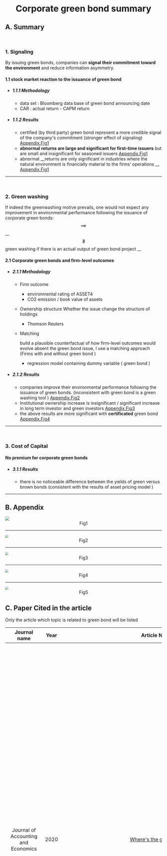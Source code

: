 # <center>Corporate green bond summary </center>
## A. Summary 

<br>

### 1. Signaling 

By issuing green bonds, companies can __signal their commitment toward the environment__ and reduce information asymmetry. 

#### 1.1 stock market reaction to the issuance of green bond  

- ##### 1.1.1 Methodology
  - data set : Bloomberg data base of green bond announcing date
  - CAR : actual return - CAPM return 
  
- ##### 1.1.2 Results
    - certified (by third party) green bond represent a more credible signal of the company's commitment (stronger effect of signaling) [Appendix.Fig1](#1)
    - __abnormal returns are large and significant for first-time issuers__ but are small and insignificant for seasoned issuers  [Appendix.Fig1](#1)
    - abnormal __returns are only significant in industries where the natural environment is financially material to the firms’ operations  __ [Appendix.Fig1](#1)

---

<br>

### 2. Green washing 

If indeed the greenwashing motive prevails, one would not expect any improvement in environmental performance following the issuance of corporate green bonds:   $$ \implies $$ __$$ \nexists $$ green washing if there is an actual output of green bond project __

#### 2.1 Corporate green bonds and firm-level outcomes

- ##### 2.1.1 Methodology 

  - Firm outcome 
    - environmental rating of ASSET4
    - CO2 emission / book value of assets

  - Ownership structure
    Whether the issue change the structure of holdings
    - Thomson Reuters 

  - Matching 

    build a plausible counterfactual of how firm-level outcomes would evolve absent the green bond issue, I use a matching approach  (Firms with and without green bond )
    
    - regression model containing dummy variable ( green bond )
  
 - ##### 2.1.2 Results

   - companies improve their environmental performance following the issuance of green bonds.  (inconsistent with green bond is a green washing tool ) [Appendix.Fig2](#2)
   - Institutional ownership increase is insignificant / significant increase in long term investor and green investors [Appendix.Fig3](#3)
   - the above results are more significant with __certificated__ green bond [Appendix.Fig4](#4)

---

<br>

### 3. Cost of Capital 

#### No premium for corporate green bonds

- ##### 3.1.1 Results 

  - there is no noticeable difference between the yields of green versus brown bonds (consistent with the results of asset pricing model )

---
##  B. Appendix 

<img src="C:\Users\user\Desktop\Konan\meeting\9th\fig\1.png" style="zoom:80%;" />

<center><span id="1">Fig1</span></center>

---

<img src="C:\Users\user\Desktop\Konan\meeting\9th\fig\2.png" style="zoom:60%;" />

<center><span id="2">Fig2</span></center>

---

<img src="C:\Users\user\Desktop\Konan\meeting\9th\fig\3.png" style="zoom:60%;" />

<center><span id="3">Fig3</span></center>



---

<img src="C:\Users\user\Desktop\Konan\meeting\9th\fig\4.png" style="zoom:60%;" />

<center><span id="4">Fig4</span></center>

---

<img src="C:\Users\user\Desktop\Konan\meeting\9th\fig\5.png" style="zoom:60%;" />

<center><span id="5">Fig5</span></center>

## C. Paper Cited in the article  

Only the article which topic is related to green bond will be listed  

| Journal name | Year | Article Name | Abstract | Cited reason |
| :----: | :----: | :----: | :----: | :----: |
| Journal of Accounting and Economics | 2020 | [Where's the greenium?](https://www-webofscience-com.autorpa.lib.nccu.edu.tw/wos/woscc/full-record/WOS:000536117100010) | In this study, we investigate whether investors are willing to trade off wealth for societal benefits. We take advantage of unique institutional features of the municipal securities market to provide insight into this question. Since 2013, states and other governmental entities have issued over $23 billion of green bonds to fund eco-friendly projects. Comparing green securities to nearly identical securities issued for non-green purposes by the same issuers on the same day, we observe economically identical pricing for green and non-green issues. In contrast to a number of recent theoretical and experimental studies, we find that in real market settings investors appear entirely unwilling to forgo wealth to invest in environmentally sustainable projects. When risk and payoffs are held constant and are known to investors ex-ante, investors view green and non-green securities by the same issuer as almost exact substitutes. Thus, the __greenium is essentially zero.__ | no pricing difference in green and brown bonds <font color=#F00>(municipal bonds)</font> |
| JBF | 2019 | (The effect of pro-environmental preferences on bond prices: Evidence from green bonds)[https://www-webofscience-com.autorpa.lib.nccu.edu.tw/wos/woscc/full-record/WOS:000454465300003] | We use green bonds as an instrument to identify the effect of non-pecuniary motives, specifically pro environmental preferences, on bond market prices. We perform a matching method, followed by a two-step regression procedure, to estimate the yield differential between a green bond and a counterfactual conventional bond from July 2013 to December 2017. <font color=#F00>__The results suggest a small negative premium: the yield of a green bond is lower than that of a conventional bond.__</font> On average, the premium is -2 basis points for the entire sample and for euro and USD bonds separately. We show that this negative premium is more pronounced for financial and low-rated bonds. The results emphasize the <font color=#F00>__low impact of investors' pro-environmental preferences on bond prices__</font>, which does not represent, at this stage, a disincentive for investors to support the expansion of the green bond market. (C) 2018 Elsevier B.V. All rights reserved. | study which show related results |
| JCF | 2020 | (Do shareholders benefit from green bonds?)[https://www.sciencedirect.com/science/article/abs/pii/S0929119918301664] | The green bond market has been growing rapidly worldwide since its debut in 2007. We present the __first empirical study on the announcement returns and real effects of green bond issuance by firms in 28 countries during 2007–2017__. After compiling a comprehensive international green bond dataset, we document that __stock prices positively respond to green bond issuance__. However, we __do not find a consistently significant premium for green bonds__, suggesting that the positive stock returns around green bond announcements are not fully driven by the lower cost of debt. Nevertheless, we show that institutional ownership, especially from domestic institutions, increases after the firm issues green bonds. Moreover, stock liquidity significantly improves upon the issuance of green bonds. Overall, our findings suggest that the firm's issuance of green bonds is beneficial to its existing shareholders. | Consist with the first part of the study (positive stock shock) |
| __JFE__ | 2021 | (Impact investing)[https://www.sciencedirect.com/science/article/abs/pii/S0304405X2030194X] | We show that investors derive nonpecuniary utility from investing in dual-objective Venture Capital (VC) funds, thus sacrificing returns. Impact funds earn 4.7 percentage points (ppts) lower internal rates of return (IRRs) ex-post than traditional VC funds. In random utility/willingness-to-pay (WTP) models investors accept 2.5–3.7 ppts lower IRRs ex ante for impact funds. The positive WTP result is robust to fund access rationing and investor heterogeneity in fund expected returns. Development organizations, foundations, financial institutions, public pensions, Europeans, and United Nations Principles of Responsible Investment signatories have high WTP. Investors with mission objectives and/or facing political pressure exhibit high WTP; those subject to legal restrictions (e.g., Employee Retirement Income Security Act) exhibit low WTP. | set of financial instruments __<font color=#F00>(i.e green bonds) </font>__which generates 'social xand environmental impact along side financial return ' |
| Journal of Economic Behavior & Organization | 1985 | [The Economic Institutions of Capitalism. Firms, Markets, Relational Contracting](https://www-webofscience-com.autorpa.lib.nccu.edu.tw/wos/woscc/full-record/WOS:A1987J422100011) | Null | asymmetry information increase transaction cost of identifying companies with desirable characteristics |
| Econometrica | 1979 | (Informational Equilibrium)[https://www.jstor.org/stable/1914187?seq=1] | Null | a signal is credible if it's costly to mimic <font color=#F00>(can be corresponded to the part of <mark><font color=#F00> bond certificated by third party</font></mark>)</font> |
| Management Science | 2015 | [Does Corporate Social Responsibility Lead to Superior Financial Performance? A Regression Discontinuity Approach](https://www-webofscience-com.autorpa.lib.nccu.edu.tw/wos/woscc/full-record/WOS:000364828700001) | This study examines the effect of shareholder proposals related to corporate social responsibility (CSR) on financial performance. Specifically, I focus on CSR proposals that pass or fail by a small margin of votes. The passage of such "close call" proposals is akin to a random assignment of CSR to companies and hence provides a quasi-experiment to study the effect of CSR on performance. I find that the __adoption of close call CSR proposals leads to positive announcement returns and superior accounting performance__, implying that these proposals are value enhancing. When I examine the channels through which companies benefit from CSR, I find that labor productivity and sales growth increase after the vote. Finally, I document that close call CSR proposals differ from non-close proposals along several dimensions. Accordingly, although my results imply that adopting close call CSR proposals is beneficial to companies, they do not necessarily imply that CSR proposals are beneficial in general. | corresponding to the part of  positive shock of stock market while issuing green bonds |



New keywords : impact investing / signal theory 
